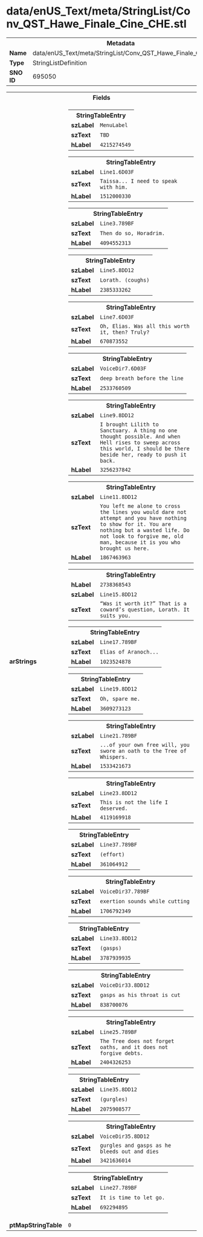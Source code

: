 <h1>data/enUS_Text/meta/StringList/Conv_QST_Hawe_Finale_Cine_CHE.stl</h1><table><tr><th colspan="100%">Metadata</th></tr><tr><td><b>Name</b></td><td>data/enUS_Text/meta/StringList/Conv_QST_Hawe_Finale_Cine_CHE.stl</td></tr><tr><td><b>Type</b></td><td>StringListDefinition</td></tr><tr><td><b>SNO ID</b></td><td>695050</td></tr></table>

<table><tr><th colspan="100%">Fields</th></tr><tr><td><b>arStrings</b></td><td><table><tr><th colspan="100%">StringTableEntry</th></tr><tr><td><b>szLabel</b></td><td><code>MenuLabel</code></td></tr><tr><td><b>szText</b></td><td><code>TBD</code></td></tr><tr><td><b>hLabel</b></td><td><code>4215274549</code></td></tr></table>


<table><tr><th colspan="100%">StringTableEntry</th></tr><tr><td><b>szLabel</b></td><td><code>Line1.6D03F</code></td></tr><tr><td><b>szText</b></td><td><code>Taissa... I need to speak with him.</code></td></tr><tr><td><b>hLabel</b></td><td><code>1512000330</code></td></tr></table>


<table><tr><th colspan="100%">StringTableEntry</th></tr><tr><td><b>szLabel</b></td><td><code>Line3.789BF</code></td></tr><tr><td><b>szText</b></td><td><code>Then do so, Horadrim.</code></td></tr><tr><td><b>hLabel</b></td><td><code>4094552313</code></td></tr></table>


<table><tr><th colspan="100%">StringTableEntry</th></tr><tr><td><b>szLabel</b></td><td><code>Line5.8DD12</code></td></tr><tr><td><b>szText</b></td><td><code>Lorath. (coughs)</code></td></tr><tr><td><b>hLabel</b></td><td><code>2385333262</code></td></tr></table>


<table><tr><th colspan="100%">StringTableEntry</th></tr><tr><td><b>szLabel</b></td><td><code>Line7.6D03F</code></td></tr><tr><td><b>szText</b></td><td><code>Oh, Elias. Was all this worth it, then? Truly?</code></td></tr><tr><td><b>hLabel</b></td><td><code>670873552</code></td></tr></table>


<table><tr><th colspan="100%">StringTableEntry</th></tr><tr><td><b>szLabel</b></td><td><code>VoiceDir7.6D03F</code></td></tr><tr><td><b>szText</b></td><td><code>deep breath before the line</code></td></tr><tr><td><b>hLabel</b></td><td><code>2533760509</code></td></tr></table>


<table><tr><th colspan="100%">StringTableEntry</th></tr><tr><td><b>szLabel</b></td><td><code>Line9.8DD12</code></td></tr><tr><td><b>szText</b></td><td><code>I brought Lilith to Sanctuary. A thing no one thought possible. And when Hell rises to sweep across this world, I should be there beside her, ready to push it back.</code></td></tr><tr><td><b>hLabel</b></td><td><code>3256237842</code></td></tr></table>


<table><tr><th colspan="100%">StringTableEntry</th></tr><tr><td><b>szLabel</b></td><td><code>Line11.8DD12</code></td></tr><tr><td><b>szText</b></td><td><code>You left me alone to cross the lines you would dare not attempt and you have nothing to show for it. You are nothing but a wasted life. Do not look to forgive me, old man, because it is you who brought us here.</code></td></tr><tr><td><b>hLabel</b></td><td><code>1867463963</code></td></tr></table>


<table><tr><th colspan="100%">StringTableEntry</th></tr><tr><td><b>hLabel</b></td><td><code>2738368543</code></td></tr><tr><td><b>szLabel</b></td><td><code>Line15.8DD12</code></td></tr><tr><td><b>szText</b></td><td><code>“Was it worth it?” That is a coward’s question, Lorath. It suits you.</code></td></tr></table>


<table><tr><th colspan="100%">StringTableEntry</th></tr><tr><td><b>szLabel</b></td><td><code>Line17.789BF</code></td></tr><tr><td><b>szText</b></td><td><code>Elias of Aranoch...</code></td></tr><tr><td><b>hLabel</b></td><td><code>1023524878</code></td></tr></table>


<table><tr><th colspan="100%">StringTableEntry</th></tr><tr><td><b>szLabel</b></td><td><code>Line19.8DD12</code></td></tr><tr><td><b>szText</b></td><td><code>Oh, spare me.</code></td></tr><tr><td><b>hLabel</b></td><td><code>3609273123</code></td></tr></table>


<table><tr><th colspan="100%">StringTableEntry</th></tr><tr><td><b>szLabel</b></td><td><code>Line21.789BF</code></td></tr><tr><td><b>szText</b></td><td><code>...of your own free will, you swore an oath to the Tree of Whispers.</code></td></tr><tr><td><b>hLabel</b></td><td><code>1533421673</code></td></tr></table>


<table><tr><th colspan="100%">StringTableEntry</th></tr><tr><td><b>szLabel</b></td><td><code>Line23.8DD12</code></td></tr><tr><td><b>szText</b></td><td><code>This is not the life I deserved.</code></td></tr><tr><td><b>hLabel</b></td><td><code>4119169918</code></td></tr></table>


<table><tr><th colspan="100%">StringTableEntry</th></tr><tr><td><b>szLabel</b></td><td><code>Line37.789BF</code></td></tr><tr><td><b>szText</b></td><td><code>(effort)</code></td></tr><tr><td><b>hLabel</b></td><td><code>361064912</code></td></tr></table>


<table><tr><th colspan="100%">StringTableEntry</th></tr><tr><td><b>szLabel</b></td><td><code>VoiceDir37.789BF</code></td></tr><tr><td><b>szText</b></td><td><code>exertion sounds while cutting</code></td></tr><tr><td><b>hLabel</b></td><td><code>1706792349</code></td></tr></table>


<table><tr><th colspan="100%">StringTableEntry</th></tr><tr><td><b>szLabel</b></td><td><code>Line33.8DD12</code></td></tr><tr><td><b>szText</b></td><td><code>(gasps)</code></td></tr><tr><td><b>hLabel</b></td><td><code>3787939935</code></td></tr></table>


<table><tr><th colspan="100%">StringTableEntry</th></tr><tr><td><b>szLabel</b></td><td><code>VoiceDir33.8DD12</code></td></tr><tr><td><b>szText</b></td><td><code>gasps as his throat is cut</code></td></tr><tr><td><b>hLabel</b></td><td><code>838700076</code></td></tr></table>


<table><tr><th colspan="100%">StringTableEntry</th></tr><tr><td><b>szLabel</b></td><td><code>Line25.789BF</code></td></tr><tr><td><b>szText</b></td><td><code>The Tree does not forget oaths, and it does not forgive debts.</code></td></tr><tr><td><b>hLabel</b></td><td><code>2404326253</code></td></tr></table>


<table><tr><th colspan="100%">StringTableEntry</th></tr><tr><td><b>szLabel</b></td><td><code>Line35.8DD12</code></td></tr><tr><td><b>szText</b></td><td><code>(gurgles)</code></td></tr><tr><td><b>hLabel</b></td><td><code>2075908577</code></td></tr></table>


<table><tr><th colspan="100%">StringTableEntry</th></tr><tr><td><b>szLabel</b></td><td><code>VoiceDir35.8DD12</code></td></tr><tr><td><b>szText</b></td><td><code>gurgles and gasps as he bleeds out and dies</code></td></tr><tr><td><b>hLabel</b></td><td><code>3421636014</code></td></tr></table>


<table><tr><th colspan="100%">StringTableEntry</th></tr><tr><td><b>szLabel</b></td><td><code>Line27.789BF</code></td></tr><tr><td><b>szText</b></td><td><code>It is time to let go.</code></td></tr><tr><td><b>hLabel</b></td><td><code>692294895</code></td></tr></table>


</td></tr><tr><td><b>ptMapStringTable</b></td><td><code>0</code></td></tr></table>

